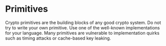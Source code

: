 # Primitives

Crypto primitives are the building blocks of any good crypto system. Do not try to write your own
primitive. Use one of the well-known implementations for your language. Many primitives are
vulnerable to implementation quirks such as timing attacks or cache-based key leaking.
